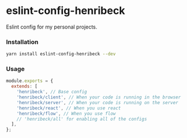 # eslint-config-henribeck

Eslint config for my personal projects.

### Installation

```sh
yarn install eslint-config-henribeck --dev
```

### Usage

```js
module.exports = {
  extends: [
    'henribeck', // Base config
    'henribeck/client', // When your code is running in the browser
    'henribeck/server', // When your code is running on the server
    'henribeck/react', // When you use react
    'henribeck/flow', // When you use flow
    // 'henribeck/all' for enabling all of the configs
  ],
};
```
